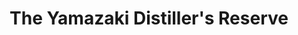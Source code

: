 ---
layout: recipe
title: The Yamazaki Distiller's Reserve
category: Asian
subcategory: Japanese
aged: NAS
abv: 43
distillery: Suntory
distillery-location: Osaka, JP
nose:
palate:
finish:
tag:
    - asian
    - japanese
---